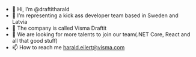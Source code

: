 - 👋 Hi, I’m @draftitharald
- 👀 I’m representing a kick ass developer team based in Sweden and Latvia
- 🌱 The company is called Visma Draftit
- 💞️ We are looking for more talents to join our team(.NET Core, React and all that good stuff)
- 📫 How to reach me harald.eilert@visma.com

